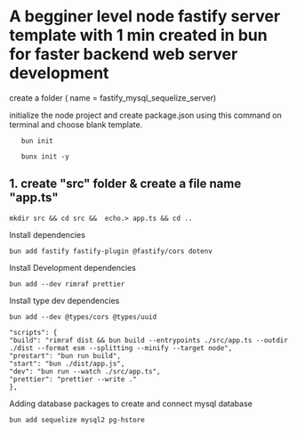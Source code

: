 <h1>
A begginer level node fastify server template with 1 min created in bun for faster backend web server development
</h1>

<p>
create a folder ( name = fastify_mysql_sequelize_server)
</p>

<p>
initialize the node project and create package.json using this command on terminal and choose blank template.
</p>     
<p>

       bun init

</p>
       
       bunx init -y
</p>
<h2>
1. create "src" folder & create a file name "app.ts"
</h2>
<p>

    mkdir src && cd src &&  echo.> app.ts && cd ..

</p>

<p>
    Install dependencies
</p>

    bun add fastify fastify-plugin @fastify/cors dotenv

<p>

<p>
    Install Development dependencies
</p>
</p>

    bun add --dev rimraf prettier

<p>
<p>
    Install type dev dependencies
</p>
</p>

    bun add --dev @types/cors @types/uuid

<p>

<p>

    "scripts": {
    "build": "rimraf dist && bun build --entrypoints ./src/app.ts --outdir ./dist --format esm --splitting --minify --target node",
    "prestart": "bun run build",
    "start": "bun ./dist/app.js",
    "dev": "bun run --watch ./src/app.ts",
    "prettier": "prettier --write ."
    },

</p>

<p>Adding database packages to create and connect mysql database
</p>

<p>
    
    bun add sequelize mysql2 pg-hstore

</p>
